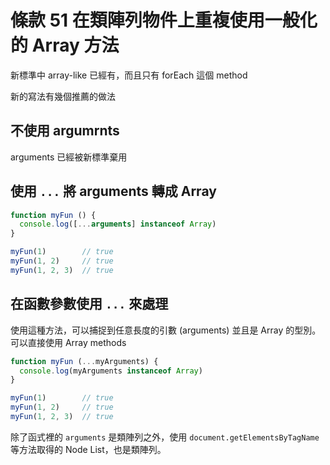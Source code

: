 # 條款 51 在類陣列物件上重複使用一般化的 Array 方法

新標準中 array-like 已經有，而且只有 forEach 這個 method

新的寫法有幾個推薦的做法

## 不使用 argumrnts 

arguments 已經被新標準棄用

## 使用 `...` 將 arguments 轉成 Array

```javascript
function myFun () {
  console.log([...arguments] instanceof Array)
}

myFun(1)        // true
myFun(1, 2)     // true
myFun(1, 2, 3)  // true
```

## 在函數參數使用 `...` 來處理

使用這種方法，可以捕捉到任意長度的引數 (arguments) 並且是 Array 的型別。
可以直接使用 Array methods

```javascript
function myFun (...myArguments) {
  console.log(myArguments instanceof Array)
}

myFun(1)        // true
myFun(1, 2)     // true
myFun(1, 2, 3)  // true
```

除了函式裡的 `arguments` 是類陣列之外，使用 `document.getElementsByTagName` 等方法取得的 Node List，也是類陣列。

